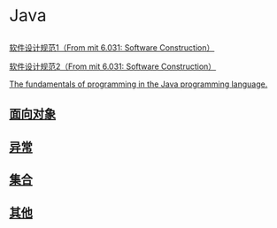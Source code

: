 <p style="font-size:30px;">Java</p>

<a href="https://web.mit.edu/6.031/www/sp21/classes/06-specifications/">软件设计规范1（From mit 6.031: Software Construction）</a>

<a href="https://web.mit.edu/6.031/www/sp21/classes/07-designing-specs/">软件设计规范2（From mit 6.031: Software Construction）</a>

<a href="https://docs.oracle.com/javase/tutorial/java/">The fundamentals of programming in the Java programming language.</a>



## [面向对象](../java/oop/2023-11-16-java-oop.md)

## [异常](../java/exception/2023-11-14-java-exception.md)

## [集合](../java/collection/2023-11-17-java-collection_map.md)

## [其他](../java/others/2023-12-03-others.md)
